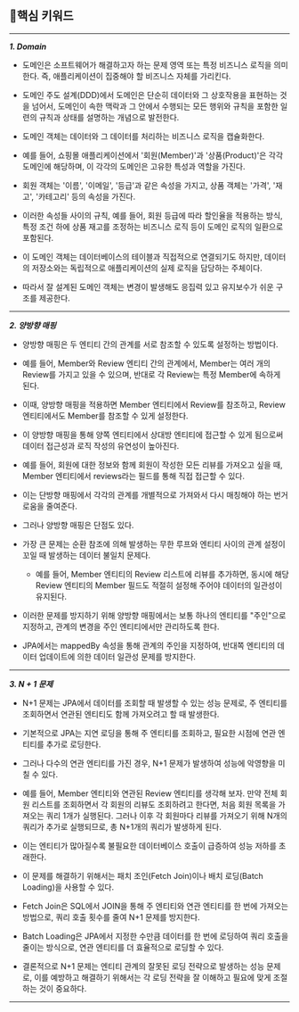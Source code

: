 ## 🎯핵심 키워드

---

***1.  Domain***

- 도메인은 소프트웨어가 해결하고자 하는 문제 영역 또는 특정 비즈니스 로직을 의미한다. 즉, 애플리케이션이 집중해야 할 비즈니스 자체를 가리킨다. 
 - 도메인 주도 설계(DDD)에서 도메인은 단순히 데이터와 그 상호작용을 표현하는 것을 넘어서, 도메인이 속한 맥락과 그 안에서 수행되는 모든 행위와 규칙을 포함한 일련의 규칙과 상태를 설명하는 개념으로 발전한다.

- 도메인 객체는 데이터와 그 데이터를 처리하는 비즈니스 로직을 캡슐화한다. 
 - 예를 들어, 쇼핑몰 애플리케이션에서 '회원(Member)'과 '상품(Product)'은 각각 도메인에 해당하며, 이 각각의 도메인은 고유한 특성과 역할을 가진다. 
 - 회원 객체는 '이름', '이메일', '등급'과 같은 속성을 가지고, 상품 객체는 '가격', '재고', '카테고리' 등의 속성을 가진다. 
 - 이러한 속성들 사이의 규칙, 예를 들어, 회원 등급에 따라 할인율을 적용하는 방식, 특정 조건 하에 상품 재고를 조정하는 비즈니스 로직 등이 도메인 로직의 일환으로 포함된다.

- 이 도메인 객체는 데이터베이스의 테이블과 직접적으로 연결되기도 하지만, 데이터의 저장소와는 독립적으로 애플리케이션의 실제 로직을 담당하는 주체이다. 
 - 따라서 잘 설계된 도메인 객체는 변경이 발생해도 응집력 있고 유지보수가 쉬운 구조를 제공한다.


---


***2. 양방향 매핑***

- 양방향 매핑은 두 엔티티 간의 관계를 서로 참조할 수 있도록 설정하는 방법이다. 
 - 예를 들어, Member와 Review 엔티티 간의 관계에서, Member는 여러 개의 Review를 가지고 있을 수 있으며, 반대로 각 Review는 특정 Member에 속하게 된다. 
 - 이때, 양방향 매핑을 적용하면 Member 엔티티에서 Review를 참조하고, Review 엔티티에서도 Member를 참조할 수 있게 설정한다.

- 이 양방향 매핑을 통해 양쪽 엔티티에서 상대방 엔티티에 접근할 수 있게 됨으로써 데이터 접근성과 로직 작성의 유연성이 높아진다. 
 - 예를 들어, 회원에 대한 정보와 함께 회원이 작성한 모든 리뷰를 가져오고 싶을 때, Member 엔티티에서 reviews라는 필드를 통해 직접 접근할 수 있다. 
 - 이는 단방향 매핑에서 각각의 관계를 개별적으로 가져와서 다시 매칭해야 하는 번거로움을 줄여준다.

- 그러나 양방향 매핑은 단점도 있다. 
 - 가장 큰 문제는 순환 참조에 의해 발생하는 무한 루프와 엔티티 사이의 관계 설정이 꼬일 때 발생하는 데이터 불일치 문제다. 
   - 예를 들어, Member 엔티티의 Review 리스트에 리뷰를 추가하면, 동시에 해당 Review 엔티티의 Member 필드도 적절히 설정해 주어야 데이터의 일관성이 유지된다. 
 - 이러한 문제를 방지하기 위해 양방향 매핑에서는 보통 하나의 엔티티를 "주인"으로 지정하고, 관계의 변경을 주인 엔티티에서만 관리하도록 한다. 
  - JPA에서는 mappedBy 속성을 통해 관계의 주인을 지정하여, 반대쪽 엔티티의 데이터 업데이트에 의한 데이터 일관성 문제를 방지한다.
 

---


***3. N + 1 문제***

- N+1 문제는 JPA에서 데이터를 조회할 때 발생할 수 있는 성능 문제로, 주 엔티티를 조회하면서 연관된 엔티티도 함께 가져오려고 할 때 발생한다. 
 - 기본적으로 JPA는 지연 로딩을 통해 주 엔티티를 조회하고, 필요한 시점에 연관 엔티티를 추가로 로딩한다. 
 - 그러나 다수의 연관 엔티티를 가진 경우, N+1 문제가 발생하여 성능에 악영향을 미칠 수 있다.

- 예를 들어, Member 엔티티와 연관된 Review 엔티티를 생각해 보자. 만약 전체 회원 리스트를 조회하면서 각 회원의 리뷰도 조회하려고 한다면, 처음 회원 목록을 가져오는 쿼리 1개가 실행된다. 그러나 이후 각 회원마다 리뷰를 가져오기 위해 N개의 쿼리가 추가로 실행되므로, 총 N+1개의 쿼리가 발생하게 된다. 
 - 이는 엔티티가 많아질수록 불필요한 데이터베이스 호출이 급증하여 성능 저하를 초래한다.

- 이 문제를 해결하기 위해서는 패치 조인(Fetch Join)이나 배치 로딩(Batch Loading)을 사용할 수 있다. 
 - Fetch Join은 SQL에서 JOIN을 통해 주 엔티티와 연관 엔티티를 한 번에 가져오는 방법으로, 쿼리 호출 횟수를 줄여 N+1 문제를 방지한다. 
 - Batch Loading은 JPA에서 지정한 수만큼 데이터를 한 번에 로딩하여 쿼리 호출을 줄이는 방식으로, 연관 엔티티를 더 효율적으로 로딩할 수 있다.

- 결론적으로 N+1 문제는 엔티티 관계의 잘못된 로딩 전략으로 발생하는 성능 문제로, 이를 예방하고 해결하기 위해서는 각 로딩 전략을 잘 이해하고 필요에 맞게 조절하는 것이 중요하다.


---

